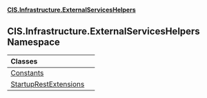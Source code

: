 #### [CIS.Infrastructure.ExternalServicesHelpers](index.md 'index')

## CIS.Infrastructure.ExternalServicesHelpers Namespace

| Classes | |
| :--- | :--- |
| [Constants](CIS.Infrastructure.ExternalServicesHelpers.Constants.md 'CIS.Infrastructure.ExternalServicesHelpers.Constants') | |
| [StartupRestExtensions](CIS.Infrastructure.ExternalServicesHelpers.StartupRestExtensions.md 'CIS.Infrastructure.ExternalServicesHelpers.StartupRestExtensions') | |
